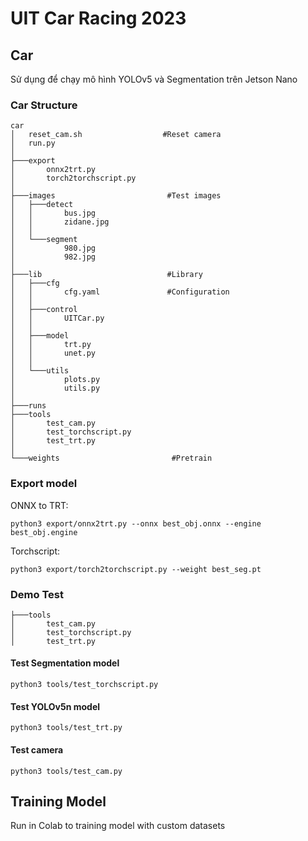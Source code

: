 # UIT Car Racing 2023
## Car
Sử dụng để chạy mô hình YOLOv5 và Segmentation trên Jetson Nano
### Car Structure
```
car
│   reset_cam.sh                  #Reset camera
│   run.py        
│
├───export
│       onnx2trt.py
│       torch2torchscript.py
│
├───images                         #Test images                      
│   ├───detect
│   │       bus.jpg
│   │       zidane.jpg
│   │
│   └───segment
│           980.jpg
│           982.jpg
│
├───lib                            #Library
│   ├───cfg
│   │       cfg.yaml               #Configuration
│   │
│   ├───control
│   │       UITCar.py
│   │
│   ├───model
│   │       trt.py
│   │       unet.py
│   │
│   └───utils
│           plots.py
│           utils.py
│
├───runs
├───tools
│       test_cam.py
│       test_torchscript.py
│       test_trt.py
│
└───weights                         #Pretrain
```
### Export model
ONNX to TRT:
```
python3 export/onnx2trt.py --onnx best_obj.onnx --engine best_obj.engine
```
Torchscript:
```
python3 export/torch2torchscript.py --weight best_seg.pt
```

### Demo Test
```
├───tools
│       test_cam.py                 
│       test_torchscript.py
│       test_trt.py
```
#### Test Segmentation model
```
python3 tools/test_torchscript.py
```
#### Test YOLOv5n model
```
python3 tools/test_trt.py
```
#### Test camera
```
python3 tools/test_cam.py
```

## Training Model
Run in Colab to training model with custom datasets
